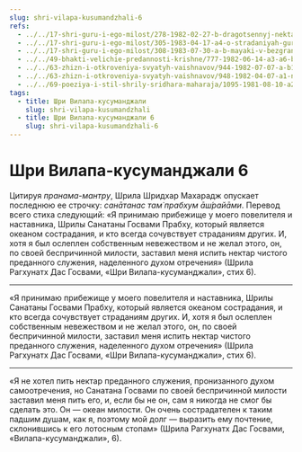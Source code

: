 ```yaml
---
slug: shri-vilapa-kusumandzhali-6
refs:
  - ../../17-shri-guru-i-ego-milost/278-1982-02-27-b-dragotsennyj-nektar-nastavlenij-uchitelya.md
  - ../../17-shri-guru-i-ego-milost/305-1983-04-17-a4-o-stradaniyah-guru-iz-za-karmy-uchenikov.md
  - ../../17-shri-guru-i-ego-milost/308-1983-07-30-a-b-mayaki-v-bezgranichnom.md
  - ../../49-bhakti-velichie-predannosti-krishne/777-1982-06-14-a3-a6-bez-svyazi-s-predannostyu-znanie-i-otrechenie-karma-i-joga-lisheny-tsennosti.md
  - ../../63-zhizn-i-otkroveniya-svyatyh-vaishnavov/944-1982-07-07-a-b1-b3-zhizn-sanatany-gosvami.md
  - ../../63-zhizn-i-otkroveniya-svyatyh-vaishnavov/948-1982-04-07-a1-nastavlenie-mahaprabhu-i-molitvy-raghunatha-k-rupe-i-sanatane.md
  - ../../69-poeziya-i-stil-shrily-sridhara-maharaja/1095-1981-08-10-a2-b1-shridhar-maharadzh-o-stile-svoej-propovedi-i-poezii.md
tags:
  - title: Шри Вилапа-кусуманджали
    slug: shri-vilapa-kusumandzhali
  - title: Шри Вилапа-кусуманджали 6
    slug: shri-vilapa-kusumandzhali-6
---
```


# Шри Вилапа-кусуманджали 6

Цитируя *пранама-мантру*, Шрила Шридхар Махарадж опускает последнюю ее строчку: *санāтанас там̇ прабхум āш́райāми*. Перевод всего стиха следующий: «Я принимаю прибежище у моего повелителя и наставника, Шрилы Санатаны Госвами Прабху, который является океаном сострадания, и кто всегда сочувствует страданиям других. И, хотя я был ослеплен собственным невежеством и не желал этого, он, по своей беспричинной милости, заставил меня испить нектар чистого преданного служения, наделенного духом отречения» (Шрила Рагхунатх Дас Госвами, «Шри Вилапа-кусуманджали», стих 6).

---

«Я принимаю прибежище у моего повелителя и наставника, Шрилы Санатаны Госвами Прабху, который является океаном сострадания, и кто всегда сочувствует страданиям других. И, хотя я был ослеплен собственным невежеством и не желал этого, он, по своей беспричинной милости, заставил меня испить нектар чистого преданного служения, наделенного духом отречения» (Шрила Рагхунатх Дас Госвами, «Шри Вилапа-кусуманджали», стих 6).

---

«Я не хотел пить нектар преданного служения, пронизанного духом самоотречения, но Санатана Госвами по своей беспричинной милости заставил меня пить его, и, если бы не он, сам я никогда не смог бы сделать это. Он — океан милости. Он очень сострадателен к таким падшим душам, как я, поэтому мой долг — выразить ему почтение, склонившись к его лотосным стопам» (Шрила Рагхунатх Дас Госвами, «Вилапа-кусуманджали», 6).
